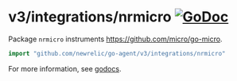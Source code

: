 # v3/integrations/nrmicro [![GoDoc](https://godoc.org/github.com/newrelic/go-agent/v3/integrations/nrmicro?status.svg)](https://godoc.org/github.com/newrelic/go-agent/v3/integrations/nrmicro)

Package `nrmicro` instruments https://github.com/micro/go-micro.

```go
import "github.com/newrelic/go-agent/v3/integrations/nrmicro"
```

For more information, see
[godocs](https://godoc.org/github.com/newrelic/go-agent/v3/integrations/nrmicro).
